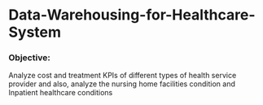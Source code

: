 # Data-Warehousing-for-Healthcare-System

### Objective:
Analyze cost and treatment KPIs of different types of health service provider and also, analyze the nursing home facilities condition and Inpatient healthcare conditions
